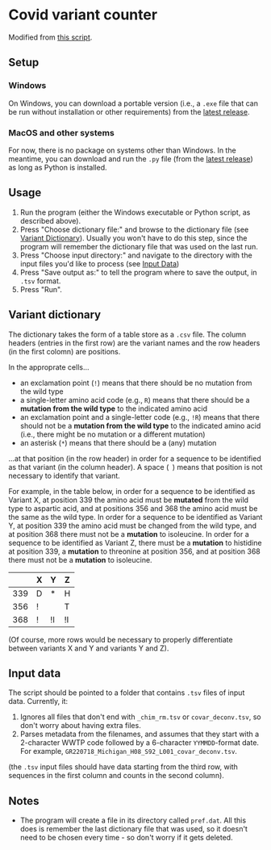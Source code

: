 # Covid variant counter

Modified from
[this script](https://github.com/degregory/Programs/blob/main/NYC_Variant_Counter.py).

## Setup

### Windows
On Windows, you can download a portable version (i.e., a `.exe` file that can be run without installation or other requirements) from the [latest release](https://github.com/istaves/covid-variant-counter/releases/latest).

### MacOS and other systems
For now, there is no package on systems other than Windows. In the meantime, you can download and run the `.py` file (from the [latest release](https://github.com/istaves/covid-variant-counter/releases/latest)) as long as Python is installed.

## Usage

1. Run the program (either the Windows executable or Python script, as described above).
2. Press "Choose dictionary file:" and browse to the dictionary file (see [Variant Dictionary](#variant-dictionary)). Usually you won't have to do this step, since the program will remember the dictionary file that was used on the last run.
3. Press "Choose input directory:" and navigate to the directory with the input files you'd like to process (see [Input Data](#input-data))
4. Press "Save output as:" to tell the program where to save the output, in `.tsv` format.
5. Press "Run".

## Variant dictionary

The dictionary takes the form of a table store as a `.csv` file. The column headers (entries in the first row)
are the variant names and the row headers (in the first colomn) are positions.

In the approprate cells...
* an exclamation point (`!`) means that there should be 
no mutation from the wild type
* a single-letter amino acid code (e.g., `R`) means that there should be a **mutation from the wild type**
to the indicated amino acid
* an exclamation point and a single-letter code (e.g., `!R`) means that there should not be
a **mutation from the wild type** to the indicated amino acid (i.e., there might be no mutation or
a different mutation)
* an asterisk (`*`) means that there should be a (any) mutation

...at that position (in the row header) in order for a sequence to be identified as that variant
(in the column header). A space (` `) means that position is not necessary to identify that variant.

For example, in the table below, in order for a sequence to be identified as Variant X, at position
339 the amino acid must be **mutated** from the wild type to aspartic acid, and at positions 356 and 368
the amino acid must be the same as the wild type. In order for a sequence to be identified as Variant Y,
at position 339 the amino acid must be changed from the wild type, and at position 368 there must not
be a **mutation** to isoleucine. In order for a sequence to be identified as Variant Z, there must be
a **mutation** to histidine at position 339, a **mutation** to threonine at position 356, and at
position 368 there must not be a **mutation** to isoleucine.

|       | X | Y | Z |
|-------|---|---|---|
| 339   | D | * | H |
| 356   | ! |   | T |
| 368   | ! |!I |!I |

(Of course, more rows would be necessary to properly differentiate between variants X and Y and variants Y and Z).

## Input data

The script should be pointed to a folder that contains `.tsv` files of input
data. Currently, it:

1. Ignores all files that don't end with `_chim_rm.tsv` or `covar_deconv.tsv`,
   so don't worry about having extra files.
2. Parses metadata from the filenames, and assumes that they start with a
   2-character WWTP code followed by a 6-character `YYMMDD`-format date. For
   example, `GR220718_Michigan_H08_S92_L001_covar_deconv.tsv`.

(the `.tsv` input files should have data starting from the third row, with sequences in the first column and counts in the second column).

## Notes

* The program will create a file in its directory called `pref.dat`. All this does is remember the last dictionary file that was used, so it doesn't need to be chosen every time - so don't worry if it gets deleted.
